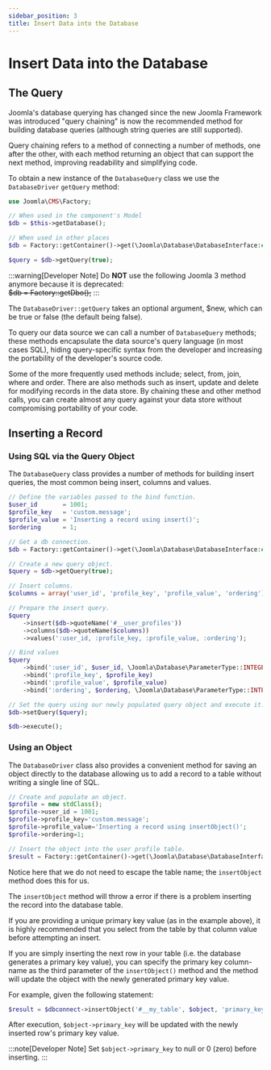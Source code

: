 ```yaml
---
sidebar_position: 3
title: Insert Data into the Database
---
```


Insert Data into the Database
=============================

## The Query

Joomla's database querying has changed since the new Joomla Framework was introduced "query chaining" 
is now the recommended method for building database queries (although string queries are still supported).

Query chaining refers to a method of connecting a number of methods, one after the other, with each method
returning an object that can support the next method, improving readability and simplifying code.

To obtain a new instance of the `DatabaseQuery` class we use the `DatabaseDriver` `getQuery` method:

```php
use Joomla\CMS\Factory;

// When used in the component's Model
$db = $this->getDatabase();

// When used in other places
$db = Factory::getContainer()->get(\Joomla\Database\DatabaseInterface:class);

$query = $db->getQuery(true);
```

:::warning[Developer Note]
  Do **NOT** use the following Joomla 3 method anymore because it is deprecated:  
  ~~$db = Factory::getDbo();~~
:::

The `DatabaseDriver::getQuery` takes an optional argument, $new, which can be true or false (the default being false).

To query our data source we can call a number of `DatabaseQuery` methods; these methods encapsulate the data
source's query language (in most cases SQL), hiding query-specific syntax from the developer and increasing
the portability of the developer's source code.

Some of the more frequently used methods include; select, from, join, where and order. There are also methods
such as insert, update and delete for modifying records in the data store. By chaining these and other method
calls, you can create almost any query against your data store without compromising portability of your code.

## Inserting a Record

### Using SQL via the Query Object

The `DatabaseQuery` class provides a number of methods for building insert queries,
the most common being insert, columns and values.

```php
// Define the variables passed to the bind function.
$user_id       = 1001;
$profile_key   = 'custom.message';
$profile_value = 'Inserting a record using insert()';
$ordering      = 1;

// Get a db connection.
$db = Factory::getContainer()->get(\Joomla\Database\DatabaseInterface:class);

// Create a new query object.
$query = $db->getQuery(true);

// Insert columns.
$columns = array('user_id', 'profile_key', 'profile_value', 'ordering');

// Prepare the insert query.
$query
    ->insert($db->quoteName('#__user_profiles'))
    ->columns($db->quoteName($columns))
    ->values(':user_id, :profile_key, :profile_value, :ordering');

// Bind values
$query
    ->bind(':user_id', $user_id, \Joomla\Database\ParameterType::INTEGER)
    ->bind(':profile_key', $profile_key)
    ->bind(':profile_value', $profile_value)
    ->bind(':ordering', $ordering, \Joomla\Database\ParameterType::INTEGER);

// Set the query using our newly populated query object and execute it.
$db->setQuery($query);

$db->execute();
```

### Using an Object

The `DatabaseDriver` class also provides a convenient method for saving an object directly to the database
allowing us to add a record to a table without writing a single line of SQL.

```php
// Create and populate an object.
$profile = new stdClass();
$profile->user_id = 1001;
$profile->profile_key='custom.message';
$profile->profile_value='Inserting a record using insertObject()';
$profile->ordering=1;

// Insert the object into the user profile table.
$result = Factory::getContainer()->get(\Joomla\Database\DatabaseInterface:class)->insertObject('#__user_profiles', $profile);
```

Notice here that we do not need to escape the table name; the `insertObject` method does this for us.

The `insertObject` method will throw a error if there is a problem inserting the record into the database table.

If you are providing a unique primary key value (as in the example above), it is highly recommended that
you select from the table by that column value before attempting an insert.

If you are simply inserting the next row in your table (i.e. the database generates a primary key value),
you can specify the primary key column-name as the third parameter of the `insertObject()` method and
the method will update the object with the newly generated primary key value.

For example, given the following statement:

```php
$result = $dbconnect->insertObject('#__my_table', $object, 'primary_key');
```

After execution, `$object->primary_key` will be updated with the newly inserted row's primary key value.

:::note[Developer Note]
  Set `$object->primary_key` to null or 0 (zero) before inserting.
:::
